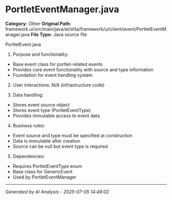# PortletEventManager.java

**Category:** Other
**Original Path:** framework.ui/src/main/java/at/a1ta/framework/ui/client/event/PortletEventManager.java
**File Type:** Java source file

PortletEvent.java
1. Purpose and functionality:
- Base event class for portlet-related events
- Provides core event functionality with source and type information
- Foundation for event handling system

2. User interactions: N/A (infrastructure code)

3. Data handling:
- Stores event source object
- Stores event type (PortletEventType)
- Provides immutable access to event data

4. Business rules:
- Event source and type must be specified at construction
- Data is immutable after creation
- Source can be null but event type is required

5. Dependencies:
- Requires PortletEventType enum
- Base class for GenericEvent
- Used by PortletEventManager

---
*Generated by AI Analysis - 2025-07-05 14:49:02*
